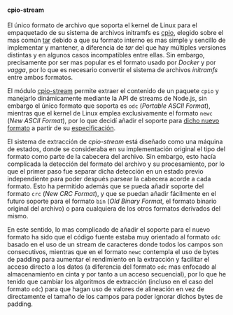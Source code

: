 #### cpio-stream

El único formato de archivo que soporta el kernel de Linux para el empaquetado
de su sistema de archivos initramfs es [cpio](https://www.gnu.org/software/cpio),
elegido sobre el mas común [tar](https://www.gnu.org/software/tar) debido a que
su formato interno es mas simple y sencillo de implementar y mantener, a
diferencia de *tar* del que hay múltiples versiones distintas y en algunos casos
incompatibles entre ellas. Sin embargo, precisamente por ser mas popular es el
formato usado por *Docker* y por *vagga*, por lo que es necesario convertir el
sistema de archivos *initramfs* entre ambos formatos.

El módulo [cpio-stream](https://github.com/finnp/cpio-stream) permite extraer el
contenido de un paquete `cpio` y manejarlo dinámicamente mediante la API de
streams de Node.js, sin embargo el único formato que soporta es `odc`
(*Portable ASCII Format*), mientras que el kernel de Linux emplea exclusivamente
el formato `newc` (*New ASCII Format*), por lo que decidí añadir el soporte para
[dicho nuevo formato](https://github.com/finnp/cpio-stream/pull/4) a partir de su
[especificación](http://people.freebsd.org/~kientzle/libarchive/man/cpio.5.txt).

El sistema de extracción de *cpio-stream* está diseñado como una máquina de
estados, donde se consideraba en su implementación original el tipo del formato
como parte de la cabecera del archivo. Sin embargo, esto hacía complicada la
detección del formato del archivo y su procesamiento, por lo que el primer paso
fue separar dicha detección en un estado previo independiente para poder después
parsear la cabecera acorde a cada formato. Esto ha permitido además que se pueda
añadir soporte del formato `crc` (*New CRC Format*), y que se puedan añadir
fácilmente en el futuro soporte para el formato `bin` (*Old Binary Format*, el
formato binario original del archivo) o para cualquiera de los otros formatos
derivados del mismo.

En este sentido, lo mas complicado de añadir el soporte para el nuevo formato ha
sido que el código fuente estaba muy orientado al formato `odc` basado en el uso
de un stream de caracteres donde todos los campos son consecutivos, mientras que
en el formato `newc` contempla el uso de bytes de padding para aumentar el
rendimiento en la extracción y facilitar el acceso directo a los datos (a
diferencia del formato `odc` mas enfocado al almacenamiento en cinta y por tanto
a un acceso secuencial), por lo que he tenido que cambiar los algoritmos de
extracción (incluso en el caso del formato `odc`) para que hagan uso de valores
de alineación en vez de directamente el tamaño de los campos para poder ignorar
dichos bytes de padding.
